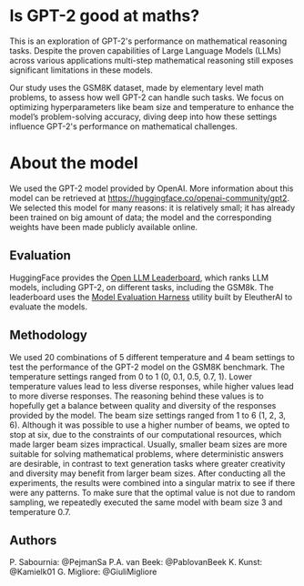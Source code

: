 # Is GPT-2 good at maths?

This is an exploration of GPT-2's performance on mathematical reasoning tasks. Despite the proven capabilities of Large Language Models (LLMs) across various applications multi-step mathematical reasoning still exposes significant limitations in these models.

Our study uses the GSM8K dataset, made by elementary level math problems, to assess how well GPT-2 can handle such tasks. We focus on optimizing hyperparameters like beam size and temperature to enhance the model’s problem-solving accuracy, diving deep into how these settings influence GPT-2's performance on mathematical challenges.

# About the model

We used the GPT-2 model provided by OpenAI. More information about this model can be retrieved at https://huggingface.co/openai-community/gpt2. We selected this model for many reasons: it is relatively small; it has already been trained on big amount of data; the model and the corresponding weights have been made publicly available online. 

## Evaluation

HuggingFace provides the [Open LLM Leaderboard](https://huggingface.co/spaces/HuggingFaceH4/open_llm_leaderboard), which ranks LLM models, including GPT-2, on different tasks, including the GSM8k. The leaderboard uses the [Model Evaluation Harness](https://github.com/EleutherAI/lm-evaluation-harness) utility built by EleutherAI to evaluate the models.

## Methodology

We used 20 combinations of 5 different temperature and 4 beam settings to test the performance of the GPT-2 model on the GSM8K benchmark.
The temperature settings ranged from 0 to 1 (0, 0.1, 0.5, 0.7, 1). Lower temperature values lead to less diverse responses, while higher values lead to more diverse responses. The reasoning behind these values is to hopefully get a balance between quality and diversity of the responses provided by the model. 
The beam size settings ranged from 1 to 6 (1, 2, 3, 6). Although it was possible to use a higher number of beams, we opted to stop at six, due to the constraints of our computational resources, which made larger beam sizes impractical. Usually, smaller beam sizes are more suitable for solving mathematical problems, where deterministic answers are desirable, in contrast to text generation tasks where greater creativity and diversity may benefit from larger beam sizes. After conducting all the experiments, the results were combined into a singular matrix to see if there were any patterns.
To make sure that the optimal value is not due to random sampling, we repeatedly executed the same model with beam size 3 and temperature 0.7.

## Authors

P. Sabournia: @PejmanSa
P.A. van Beek: @PablovanBeek
K. Kunst: @Kamielk01
G. Migliore: @GiuliMigliore